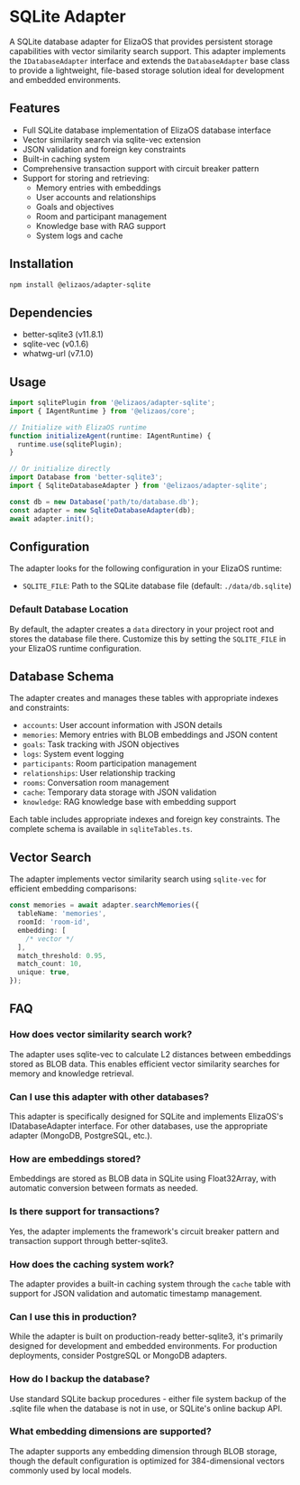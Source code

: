 # SQLite Adapter

A SQLite database adapter for ElizaOS that provides persistent storage capabilities with vector similarity search support. This adapter implements the `IDatabaseAdapter` interface and extends the `DatabaseAdapter` base class to provide a lightweight, file-based storage solution ideal for development and embedded environments.

## Features

- Full SQLite database implementation of ElizaOS database interface
- Vector similarity search via sqlite-vec extension
- JSON validation and foreign key constraints
- Built-in caching system
- Comprehensive transaction support with circuit breaker pattern
- Support for storing and retrieving:
  - Memory entries with embeddings
  - User accounts and relationships
  - Goals and objectives
  - Room and participant management
  - Knowledge base with RAG support
  - System logs and cache

## Installation

```bash
npm install @elizaos/adapter-sqlite
```

## Dependencies

- better-sqlite3 (v11.8.1)
- sqlite-vec (v0.1.6)
- whatwg-url (v7.1.0)

## Usage

```typescript
import sqlitePlugin from '@elizaos/adapter-sqlite';
import { IAgentRuntime } from '@elizaos/core';

// Initialize with ElizaOS runtime
function initializeAgent(runtime: IAgentRuntime) {
  runtime.use(sqlitePlugin);
}

// Or initialize directly
import Database from 'better-sqlite3';
import { SqliteDatabaseAdapter } from '@elizaos/adapter-sqlite';

const db = new Database('path/to/database.db');
const adapter = new SqliteDatabaseAdapter(db);
await adapter.init();
```

## Configuration

The adapter looks for the following configuration in your ElizaOS runtime:

- `SQLITE_FILE`: Path to the SQLite database file (default: `./data/db.sqlite`)

### Default Database Location

By default, the adapter creates a `data` directory in your project root and stores the database file there. Customize this by setting the `SQLITE_FILE` in your ElizaOS runtime configuration.

## Database Schema

The adapter creates and manages these tables with appropriate indexes and constraints:

- `accounts`: User account information with JSON details
- `memories`: Memory entries with BLOB embeddings and JSON content
- `goals`: Task tracking with JSON objectives
- `logs`: System event logging
- `participants`: Room participation management
- `relationships`: User relationship tracking
- `rooms`: Conversation room management
- `cache`: Temporary data storage with JSON validation
- `knowledge`: RAG knowledge base with embedding support

Each table includes appropriate indexes and foreign key constraints. The complete schema is available in `sqliteTables.ts`.

## Vector Search

The adapter implements vector similarity search using `sqlite-vec` for efficient embedding comparisons:

```typescript
const memories = await adapter.searchMemories({
  tableName: 'memories',
  roomId: 'room-id',
  embedding: [
    /* vector */
  ],
  match_threshold: 0.95,
  match_count: 10,
  unique: true,
});
```

## FAQ

### How does vector similarity search work?

The adapter uses sqlite-vec to calculate L2 distances between embeddings stored as BLOB data. This enables efficient vector similarity searches for memory and knowledge retrieval.

### Can I use this adapter with other databases?

This adapter is specifically designed for SQLite and implements ElizaOS's IDatabaseAdapter interface. For other databases, use the appropriate adapter (MongoDB, PostgreSQL, etc.).

### How are embeddings stored?

Embeddings are stored as BLOB data in SQLite using Float32Array, with automatic conversion between formats as needed.

### Is there support for transactions?

Yes, the adapter implements the framework's circuit breaker pattern and transaction support through better-sqlite3.

### How does the caching system work?

The adapter provides a built-in caching system through the `cache` table with support for JSON validation and automatic timestamp management.

### Can I use this in production?

While the adapter is built on production-ready better-sqlite3, it's primarily designed for development and embedded environments. For production deployments, consider PostgreSQL or MongoDB adapters.

### How do I backup the database?

Use standard SQLite backup procedures - either file system backup of the .sqlite file when the database is not in use, or SQLite's online backup API.

### What embedding dimensions are supported?

The adapter supports any embedding dimension through BLOB storage, though the default configuration is optimized for 384-dimensional vectors commonly used by local models.
